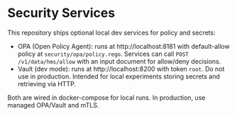 # Security Services

This repository ships optional local dev services for policy and secrets:

- OPA (Open Policy Agent): runs at http://localhost:8181 with default-allow policy at `security/opa/policy.rego`. Services can call `POST /v1/data/hms/allow` with an input document for allow/deny decisions.
- Vault (dev mode): runs at http://localhost:8200 with token `root`. Do not use in production. Intended for local experiments storing secrets and retrieving via HTTP.

Both are wired in docker-compose for local runs. In production, use managed OPA/Vault and mTLS.